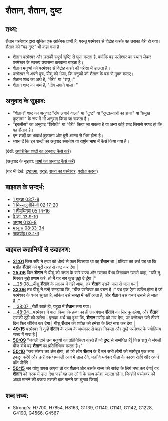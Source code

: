 # शैतान, शैतान, दुष्ट #

## तथ्य: ##

शैतान परमेश्वर द्वारा सृजित एक आत्मिक प्राणी है, परन्तु परमेश्वर से विद्रोह करके वह उसका बैरी हो गया। शैतान को "वह दुष्ट" भी कहा गया है।

* शैतान परमेश्वर और उसकी संपूर्ण सृष्टि से घृणा करता है, क्योंकि वह परमेश्वर का स्थान लेकर परमेश्वर के स्वरूप उपासना करवाना चाहता है।
* शैतान मनुष्यों को परमेश्वर से विद्रोह करने की परीक्षा में डालता है।
* परमेश्वर ने अपने पुत्र, यीशु को भेजा, कि मनुष्यों को शैतान के वश से मुक्त कराए।
* शैतान शब्द का अर्थ है, "बैरी" या "शत्रु।"
* शैतान शब्द का अर्थ है, "दोष लगाने वाला।"

## अनुवाद के सुझाव: ##

* "शैतान" शब्द का अनुवाद "दोष लगाने वाला" या "दुष्ट" या "दुष्टात्माओं का राजा" या "प्रमुख दुष्टात्मा" के रूप में भी अनुवाद किया जा सकता है। 
* "इबलीस" का अनुवाद "विरोधी" या "बैरी" किया जा सकता है या अन्य कोई शब्द जिससे स्पष्ट हो कि वह शैतान है।
* इन शब्दों का भावार्थ दुष्टात्मा और बुरी आत्मा से भिन्न होना है।
* ध्यान दें कि इन शब्दों का अनुवाद स्थानीय या राष्ट्रीय भाषा में कैसे किया गया है।

(देखें: [अपरिचित शब्दों का अनुवाद कैसे करे](rc://en/ta/man/translate/translate-unknown))

(अनुवाद के सुझाव: [नामों का अनुवाद कैसे करें](rc://en/ta/man/translate/translate-names))

(यह भी देखें: [दुष्टात्मा](../kt/demon.md), [बुराई](../kt/evil.md), [राज्य का परमेश्वर](../kt/kingdomofgod.md), [परीक्षा करना](../kt/tempt.md))

## बाइबल के सन्दर्भ: ##

* [1 यूहन्ना 03:7-8](rc://en/tn/help/1jn/03/07)
* [1 थिस्सलुनीकियों 02:17-20](rc://en/tn/help/1th/02/17)
* [1 तीमुथियुस 05:14-16](rc://en/tn/help/1ti/05/14)
* [प्रे.का. 13:9-10](rc://en/tn/help/act/13/09)
* [अय्यूब 01:6-8](rc://en/tn/help/job/01/06)
* [मरकुस 08:33-34](rc://en/tn/help/mrk/08/33)
* [जकर्याह 03:1-3](rc://en/tn/help/zec/03/01)

## बाइबल कहानियों से उदाहरण: ##

* __[21:01](rc://en/tn/help/obs/21/01)__ जिस साँप ने हव्वा को धोखे से फल खिलाया था वह __शैतान__ था | प्रतिज्ञा का अर्थ यह था कि मसीह __शैतान__ को पूरी तरह से नष्ट कर देंगा |
* __[25:06](rc://en/tn/help/obs/25/06)__ फिर __शैतान__ ने यीशु को जगत के सारे राज्य और उसका वैभव दिखाकर उससे कहा, "यदि तू  गिरकर मुझे प्रणाम करे, तो मैं यह सब कुछ तुझे दे दूँगा |"
* __[25:08](rc://en/tn/help/obs/25/08)__यीशु __शैतान__ के लालच में नहीं आया, तब __शैतान__ उसके पास से चला गया|
* __[33:06](rc://en/tn/help/obs/33/06)__ तब यीशु ने उन्हें समझाया कि, "बीज परमेश्वर का वचन है।" पथ एक ऐसा व्यक्ति होता है जो परमेश्वर के वचन सुनता है, लेकिन उसे समझ में नहीं आता है, और __शैतान__ उस वचन उससे ले जाता है।"
* __[38:07](rc://en/tn/help/obs/38/07)__रोटी खाते ही, यहूदा में __शैतान__ समा गया।
* __[48:04](rc://en/tn/help/obs/48/04)__परमेश्वर ने वादा किया कि हव्वा का ही एक वंशज __शैतान__ का सिर कुचलेगा, और __शैतान__ उसकी एड़ी को डसेगा |  इसका अर्थ यह हुआ कि, __शैतान__ मसीह को मार देगा, पर परमेश्वर उसे तीसरे दिन फिर जीवित कर देगा | यीशु __शैतान__ की शक्ति को हमेशा के लिए नाश कर देगा |
* __[49:15](rc://en/tn/help/obs/49/15)__ परमेश्वर ने तुम्हें __शैतान__ के राज्य के अंधकार से बाहर निकला और तुम्हें परमेश्वर के ज्योतिमय राज्य में रखा है | 
* __[50:09](rc://en/tn/help/obs/50/09)__ "जंगली दाने उन मनुष्यों का प्रतिनिधित्व करते हैं जो __दुष्ट__ से सम्बंधित हैं| जिस शत्रु ने जंगली बीज बोये वह __शैतान__ का प्रतिनिधित्व करता है।"
* __[50:10](rc://en/tn/help/obs/50/10)__ "जब संसार का अंत होगा, तो जो लोग __शैतान__ के हैं उन सभी लोगों को स्वर्गदूत एक साथ इकठ्ठा करेंगे और उन्हें एक धधकती आग में डाल देंगे, जहाँ वे भयंकर पीड़ा के कारण रोएँगे और अपने दाँत पीसेंगे | 
* __[50:15](rc://en/tn/help/obs/50/15)__ जब यीशु वापस आएगा तो वह __शैतान__ और उसके राज्य को सर्वदा के लिये नष्ट कर देगा| वह __शैतान__ को नरक में डाल देगा जहाँ वह उन लोगों के साथ हमेशा जलता रहेगा, जिन्होंने परमेश्वर की आज्ञा मानने की बजाय उसकी बात मानने का चुनाव किया|


## शब्द तथ्य: ##

* Strong's: H7700, H7854, H8163, G1139, G1140, G1141, G1142, G1228, G4190, G4566, G4567
